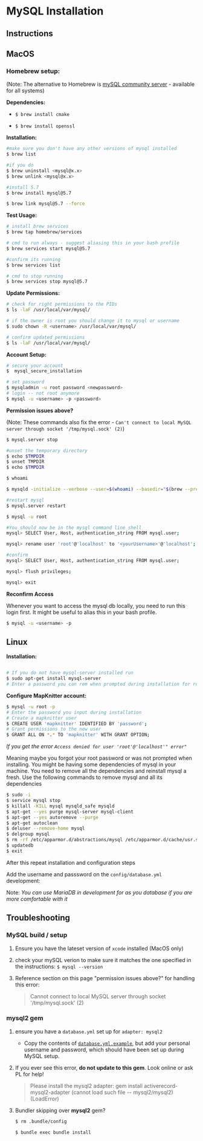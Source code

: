 # MySQL Installation

## Instructions

## MacOS

### Homebrew setup:

(Note: The alternative to Homebrew is [mySQL community server](https://dev.mysql.com/downloads/mysql/5.7.html#downloads) - available for all systems)

**Dependencies:**

- `$ brew install cmake`


- `$ brew install openssl`


**Installation:**

```Bash
#make sure you don't have any other versions of mysql installed
$ brew list

#if you do
$ brew uninstall <mysql@x.x>
$ brew unlink <mysql@x.x>

#install 5.7
$ brew install mysql@5.7

$ brew link mysql@5.7 --force
```

**Test Usage:**

```Bash
# install brew services 
$ brew tap homebrew/services

# cmd to run always - suggest aliasing this in your bash profile
$ brew services start mysql@5.7

#confirm its running
$ brew services list

# cmd to stop running
$ brew services stop mysql@5.7

```

**Update Permissions:**

```Bash
# check for right permissions to the PIDs
$ ls -laF /usr/local/var/mysql/

# if the owner is root you should change it to mysql or username
$ sudo chown -R <username> /usr/local/var/mysql/

# confirm updated permissions
$ ls -laF /usr/local/var/mysql/

```

**Account Setup:**

```Bash
# secure your account
$  mysql_secure_installation   

# set password
$ mysqladmin -u root password <newpassword>  
# login -- not root anymore
$ mysql -u <username> -p <password>       

```

**Permission issues above?**

(Note: These commands also fix the error - `Can't connect to local MySQL server through socket '/tmp/mysql.sock' (2)`)

```Bash
$ mysql.server stop

#unset the temporary directory
$ echo $TMPDIR
$ unset TMPDIR
$ echo $TMPDIR

$ whoami

$ mysqld -initialize --verbose --user=$(whoami) --basedir="$(brew --prefix mysql)" --datadir=/usr/local/var/mysql --tmpdir=/tmp

#restart mysql
$ mysql.server restart

$ mysql -u root

#You should now be in the mysql command line shell
mysql> SELECT User, Host, authentication_string FROM mysql.user;

mysql> rename user 'root'@'localhost' to '<yourUsername>'@'localhost';

#confirm
mysql> SELECT User, Host, authentication_string FROM mysql.user; 

mysql> flush privileges;

mysql> exit

```

**Reconfirm Access**

Whenever you want to access the mysql db locally, you need to run this login first. It might be useful to alias this in your bash profile.

```Bash
$ mysql -u <username> -p
```


## Linux

**Installation:**

```Bash

# If you do not have mysql-server installed run
$ sudo apt-get install mysql-server
# Enter a password you can rem when prompted during installation for root

```
**Configure MapKnitter account:**

```Bash
$ mysql -u root -p
# Enter the password you input during installation
# Create a mapknitter user
$ CREATE USER 'mapknitter' IDENTIFIED BY 'password';
# Grant permissions to the new user
$ GRANT ALL ON *.* TO 'mapknitter' WITH GRANT OPTION;

```

_If you get the error `Access denied for user 'root'@'localhost'" error"`_ 

Meaning maybe you forgot your root password or was not prompted when installing. You might be having some dependencies of mysql in your machine. You need to remove all the dependencies and reinstall mysql a fresh. 
Use the following commands to remove mysql and all its dependencies

```Bash
$ sudo -i
$ service mysql stop
$ killall -KILL mysql mysqld_safe mysqld
$ apt-get --yes purge mysql-server mysql-client
$ apt-get --yes autoremove --purge
$ apt-get autoclean
$ deluser --remove-home mysql
$ delgroup mysql
$ rm -rf /etc/apparmor.d/abstractions/mysql /etc/apparmor.d/cache/usr.sbin.mysqld /etc/mysql /var/lib/mysql /var/log/mysql* /var/log/upstart/mysql.log* /var/run/mysqld
$ updatedb
$ exit

````
After this repeat installation and configuration steps


Add the username and passsword on the `config/database.yml` development:

Note: _You can use MariaDB in development for as you database if you are more comfortable with it_

## Troubleshooting

### MySQL build / setup

1. Ensure you have the lateset version of `xcode` installed (MacOS only)

2. check your mySQL verion to make sure it matches the one specified in the instructions: `$ mysql --version`

3) Reference section on this page "permission issues above?" for handling this error:

    <blockquote>
    Cannot connect to local MySQL server through socket '/tmp/mysql.sock' (2)
    </blockquote>

### mysql2 gem

1.  ensure you have a `database.yml` set up for `adapter: mysql2`

    -   Copy the contents of [`database.yml.example`](config/database.yml.example), but add your personal username and password, which should have been set up during MySQL setup.


5.  If you ever see this error, **do not update to this gem**. Look online or ask PL for help!
    <blockquote>
    Please install the mysql2 adapter: gem install activerecord-mysql2-adapter (cannot load such file -- mysql2/mysql2) (LoadError)
    </blockquote>

6. Bundler skipping over **mysql2** gem?

    ``` Bash
    $ rm .bundle/config

    $ bundle exec bundle install
    ```

